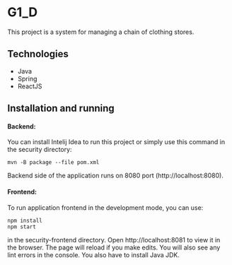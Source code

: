 # G1_D
This project is a system for managing a chain of clothing stores.

## Technologies
* Java
* Spring
* ReactJS

## Installation and running
#### Backend:
You can install Intelij Idea to run this project or simply use this command in the security directory:
```
mvn -B package --file pom.xml
```
Backend side of the application runs on 8080 port (http://localhost:8080).
#### Frontend:
To run application frontend in the development mode, you can use:
```
npm install
npm start
```
in the security-frontend directory.
Open http://localhost:8081 to view it in the browser.
The page will reload if you make edits.
You will also see any lint errors in the console.
You also have to install Java JDK.
